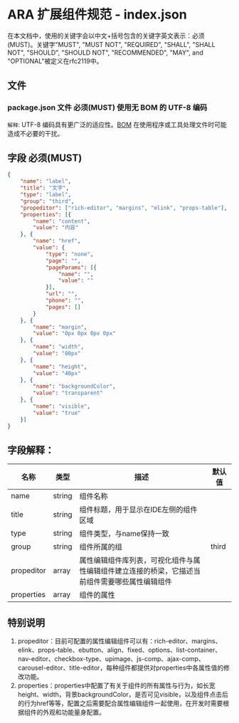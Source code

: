 ARA 扩展组件规范 - index.json
==============


在本文档中，使用的关键字会以中文+括号包含的关键字英文表示：必须(MUST)。关键字"MUST", "MUST NOT", "REQUIRED", "SHALL", "SHALL NOT", "SHOULD", "SHOULD NOT", "RECOMMENDED", "MAY", and "OPTIONAL"被定义在rfc2119中。

文件
----

### package.json 文件 **必须(MUST)** 使用无 BOM 的 UTF-8 编码

`解释`: UTF-8 编码具有更广泛的适应性。[BOM](https://en.wikipedia.org/wiki/Byte_order_mark) 在使用程序或工具处理文件时可能造成不必要的干扰。


字段 **必须(MUST)**
----

```json
{
    "name": "label",
    "title": "文字",
    "type": "label",
    "group": "third",
    "propeditor": ["rich-editor", "margins", "elink", "props-table"],
    "properties": [{
        "name": "content",
        "value": "内容"
    }, {
        "name": "href",
        "value": {
            "type": "none",
            "page": "",
            "pageParams": [{
                "name": "",
                "value": ""
            }],
            "url": "",
            "phone": "",
            "pages": []
        }
    }, {
        "name": "margin",
        "value": "0px 0px 0px 0px"
    }, {
        "name": "width",
        "value": "80px"
    }, {
        "name": "height",
        "value": "40px"
    }, {
        "name": "backgroundColor",
        "value": "transparent"
    }, {
        "name": "visible",
        "value": "true"
    }]
}
```

## 字段解释：

|名称 | 类型 | 描述 | 默认值 | 
|---|---|---|---|
|name |string  | 组件名称 |  | 
|title |string  | 组件标题，用于显示在IDE左侧的组件区域 |  | 
|type |string  | 组件类型，与name保持一致 |  | 
|group |string  | 组件所属的组 | third | 
|propeditor|array  | 属性编辑组件库列表，可视化组件与属性编辑组件建立连接的桥梁，它描述当前组件需要哪些属性编辑组件|  | 
|properties|array  | 组件的属性 |  | 

## 特别说明

 1. propeditor：目前可配置的属性编辑组件可以有：rich-editor、margins、elink、props-table、ebutton、align、fixed、options、list-container、nav-editor、checkbox-type、upimage、js-comp、ajax-comp、carousel-editor、title-editor，每种组件都提供对properties中各属性值的修改功能。
 2. properties：properties中配置了有关于组件的所有属性与行为，如长宽height、width，背景backgroundColor，是否可见visible，以及组件点击后的行为href等等，配置之后需要配合属性编辑组件一起使用，在开发时需要根据组件的外观和功能量身配置。




